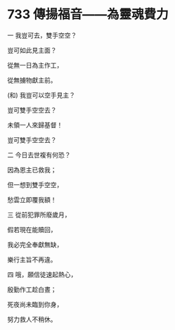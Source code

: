 # 733 傳揚福音――為靈魂費力

一 我豈可去，雙手空空？

豈可如此見主面？

從無一日為主作工，

從無擄物獻主前。

(和) 我豈可以空手見主？

豈可雙手空空去？

未領一人來歸基督！

豈可雙手空空去？

二 今日去世複有何恐？

因為恩主已救我；

但一想到雙手空空，

愁雲立即覆我額！

三 從前犯罪所廢歲月，

假若現在能贖回，

我必完全奉獻無缺，

樂行主旨不再違。

四 哦，願信徒速起熱心，

殷勤作工趁白晝；

死夜尚未臨到你身，

努力救人不稍休。

